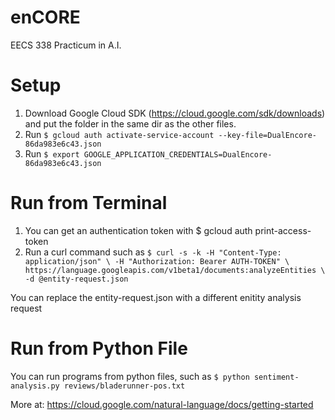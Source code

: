 # enCORE
EECS 338 Practicum in A.I.

# Setup

1. Download Google Cloud SDK (https://cloud.google.com/sdk/downloads) and put the folder in the same dir as the other files.
2. Run `$ gcloud auth activate-service-account --key-file=DualEncore-86da983e6c43.json`
3. Run `$ export GOOGLE_APPLICATION_CREDENTIALS=DualEncore-86da983e6c43.json`


# Run from Terminal

1. You can get an authentication token with $ gcloud auth print-access-token
2. Run a curl command such as
  `$ curl -s -k -H "Content-Type: application/json" \
    -H "Authorization: Bearer AUTH-TOKEN" \
    https://language.googleapis.com/v1beta1/documents:analyzeEntities \
    -d @entity-request.json`
    
  You can replace the entity-request.json with a different enitity analysis request
    
    
# Run from Python File

You can run programs from python files, such as
  `$ python sentiment-analysis.py reviews/bladerunner-pos.txt`
  
  
More at: https://cloud.google.com/natural-language/docs/getting-started
